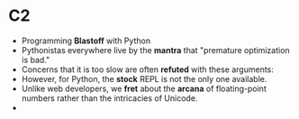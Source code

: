 # C2

- Programming **Blastoff** with Python
- Pythonistas everywhere live by the **mantra** that "premature optimization is bad."
- Concerns that it is too slow are often **refuted** with these arguments:
- However, for Python, the **stock** REPL is not the only one available.
- Unlike web developers, we **fret** about the **arcana** of floating-point numbers rather than the intricacies of Unicode.
-  
